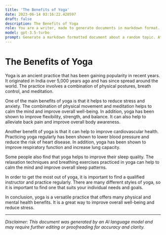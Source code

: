 ```yaml
---
title: 'The Benefits of Yoga'
date: 2023-06-14 03:16:22.428597
draft: false
description: The Benefits of Yoga
role: You are a writer, made to generate documents in markdown format. It is very important that all of the documents you generate are in valid markdown format.
model: gpt-3.5-turbo
prompt: Generate a markdown formatted document about a random topic. At the bottom, include a disclaimer explaining that the document was generated by you. The first line of the document should be the title. Make sure that the entire document is in proper markdown format, using a mix of various tags to make the document visually appealing.
---
```


# The Benefits of Yoga

Yoga is an ancient practice that has been gaining popularity in recent years. It originated in India over 5,000 years ago and has since spread around the world. The practice involves a combination of physical postures, breath control, and meditation. 

One of the main benefits of yoga is that it helps to reduce stress and anxiety. The combination of physical movement and meditation helps to calm the mind and improve overall well-being. In addition, yoga has been shown to improve flexibility, strength, and balance. It can also help to alleviate back pain and improve overall body awareness.

Another benefit of yoga is that it can help to improve cardiovascular health. Practicing yoga regularly has been shown to lower blood pressure and reduce the risk of heart disease. In addition, yoga has been shown to improve respiratory function and increase lung capacity.

Some people also find that yoga helps to improve their sleep quality. The relaxation techniques and breathing exercises practiced in yoga can help to calm the mind and improve overall sleep patterns. 

In order to get the most out of yoga, it is important to find a qualified instructor and practice regularly. There are many different styles of yoga, so it is important to find one that suits your individual needs and goals. 

In conclusion, yoga is a versatile practice that offers many physical and mental health benefits. It is a great way to improve overall well-being and reduce stress.

---

*Disclaimer: This document was generated by an AI language model and may require further editing or proofreading for accuracy and clarity.*
